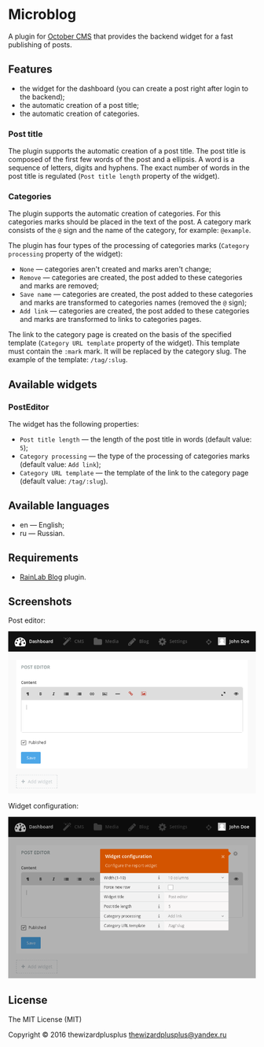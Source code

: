 # Microblog

A plugin for [October CMS](http://octobercms.com/) that provides the backend widget for a fast publishing of posts.

## Features

* the widget for the dashboard (you can create a post right after login to the backend);
* the automatic creation of a post title;
* the automatic creation of categories.

### Post title

The plugin supports the automatic creation of a post title. The post title is composed of the first few words of the post and a ellipsis. A word is a sequence of letters, digits and hyphens. The exact number of words in the post title is regulated (`Post title length` property of the widget).

### Categories

The plugin supports the automatic creation of categories. For this categories marks should be placed in the text of the post. A category mark consists of the `@` sign and the name of the category, for example: `@example`.

The plugin has four types of the processing of categories marks (`Category processing` property of the widget):

* `None` &mdash; categories aren't created and marks aren't change;
* `Remove` &mdash; categories are created, the post added to these categories and marks are removed;
* `Save name` &mdash; categories are created, the post added to these categories and marks are transformed to categories names (removed the `@` sign);
* `Add link` &mdash; categories are created, the post added to these categories and marks are transformed to links to categories pages.

The link to the category page is created on the basis of the specified template (`Category URL template` property of the widget). This template must contain the `:mark` mark. It will be replaced by the category slug. The example of the template: `/tag/:slug`.

## Available widgets

### PostEditor

The widget has the following properties:

* `Post title length` &mdash; the length of the post title in words (default value: `5`);
* `Category processing` &mdash; the type of the processing of categories marks (default value: `Add link`);
* `Category URL template` &mdash; the template of the link to the category page (default value: `/tag/:slug`).

## Available languages

* en &mdash; English;
* ru &mdash; Russian.

## Requirements

* [RainLab Blog](http://octobercms.com/plugin/rainlab-blog) plugin.

## Screenshots

Post editor:

![Post editor](screenshots/post_editor.png)

Widget configuration:

![Widget configuration](screenshots/widget_configuration.png)

## License

The MIT License (MIT)

Copyright &copy; 2016 thewizardplusplus <thewizardplusplus@yandex.ru>
